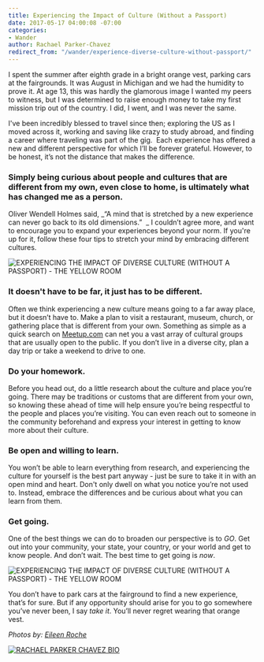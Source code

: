 ```yaml
---
title: Experiencing the Impact of Culture (Without a Passport)
date: 2017-05-17 04:00:08 -07:00
categories:
- Wander
author: Rachael Parker-Chavez
redirect_from: "/wander/experience-diverse-culture-without-passport/"
---
```


I spent the summer after eighth grade in a bright orange vest, parking cars at the fairgrounds. It was August in Michigan and we had the humidity to prove it. At age 13, this was hardly the glamorous image I wanted my peers to witness, but I was determined to raise enough money to take my first mission trip out of the country. I did, I went, and I was never the same.  

I've been incredibly blessed to travel since then; exploring the US as I moved across it, working and saving like crazy to study abroad, and finding a career where traveling was part of the gig.  Each experience has offered a new and different perspective for which I’ll be forever grateful. However, to be honest, it’s not the distance that makes the difference.

### **Simply being curious about people and cultures that are different from my own, even close to home, is ultimately what has changed me as a person.**  

Oliver Wendell Holmes said, _“A mind that is stretched by a new experience can never go back to its old dimensions.”  _ I couldn’t agree more, and want to encourage you to expand your experiences beyond your norm. If you're up for it, follow these four tips to stretch your mind by embracing different cultures.

![EXPERIENCING THE IMPACT OF DIVERSE CULTURE (WITHOUT A PASSPORT) - THE YELLOW ROOM](https://yellow-blog-images.imgix.net/2017/05/040917_American-Weekend_Eileen-Roche_1691.jpg)

### **It doesn't have to be far, it just has to be different.**

Often we think experiencing a new culture means going to a far away place, but it doesn’t have to. Make a plan to visit a restaurant, museum, church, or gathering place that is different from your own. Something as simple as a quick search on [Meetup.com](http://www.meetup.com/) can net you a vast array of cultural groups that are usually open to the public. If you don’t live in a diverse city, plan a day trip or take a weekend to drive to one.  

### **Do your homework.**

Before you head out, do a little research about the culture and place you’re going. There may be traditions or customs that are different from your own, so knowing these ahead of time will help ensure you’re being respectful to the people and places you’re visiting. You can even reach out to someone in the community beforehand and express your interest in getting to know more about their culture.

### **Be open and willing to learn.**  

You won’t be able to learn everything from research, and experiencing the culture for yourself is the best part anyway - just be sure to take it in with an open mind and heart. Don't only dwell on what you notice you’re not used to. Instead, embrace the differences and be curious about what you can learn from them.  

### **Get going.**

One of the best things we can do to broaden our perspective is to _GO_. Get out into your community, your state, your country, or your world and get to know people. And don’t wait. The best time to get going is _now_.  

![EXPERIENCING THE IMPACT OF DIVERSE CULTURE (WITHOUT A PASSPORT) - THE YELLOW ROOM](https://yellow-blog-images.imgix.net/2017/05/040917_American-Weekend_Eileen-Roche_1749.jpg)

You don’t have to park cars at the fairground to find a new experience, that’s for sure. But if any opportunity should arise for you to go somewhere you’ve never been, I say _take it_. You’ll never regret wearing that orange vest.  

_Photos by: [Eileen Roche](http://eileen-roche.com/)_

[![RACHAEL PARKER CHAVEZ BIO](https://yellow-blog-images.imgix.net/2017/05/RACHAEL-PARKER-CHAVEZ-BIO.jpg)](http://www.defininggood.com/)
